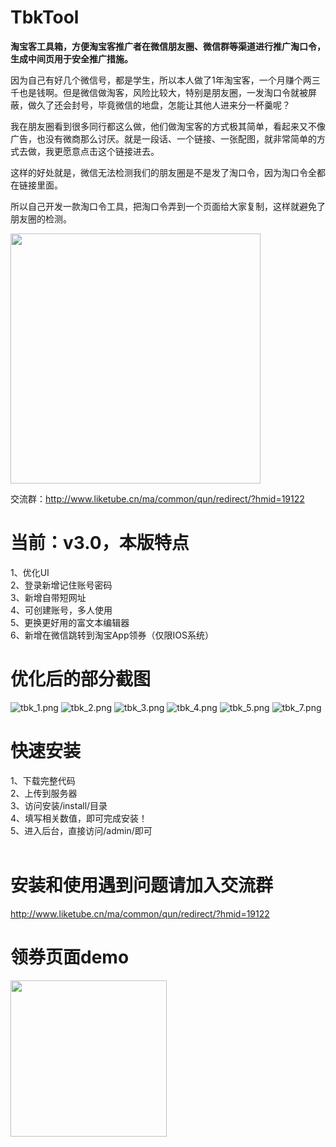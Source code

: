 # TbkTool
**淘宝客工具箱，方便淘宝客推广者在微信朋友圈、微信群等渠道进行推广淘口令，生成中间页用于安全推广措施。**

因为自己有好几个微信号，都是学生，所以本人做了1年淘宝客，一个月赚个两三千也是钱啊。但是微信做淘客，风险比较大，特别是朋友圈，一发淘口令就被屏蔽，做久了还会封号，毕竟微信的地盘，怎能让其他人进来分一杯羹呢？

我在朋友圈看到很多同行都这么做，他们做淘宝客的方式极其简单，看起来又不像广告，也没有微商那么讨厌。就是一段话、一个链接、一张配图，就非常简单的方式去做，我更愿意点击这个链接进去。

这样的好处就是，微信无法检测我们的朋友圈是不是发了淘口令，因为淘口令全都在链接里面。

所以自己开发一款淘口令工具，把淘口令弄到一个页面给大家复制，这样就避免了朋友圈的检测。<br/>

<img src="https://ucc.alicdn.com/pic/developer-ecology/83b32d04529f4c0bb082b2b457c8db50.jpg" width="400"/><br/>

交流群：http://www.liketube.cn/ma/common/qun/redirect/?hmid=19122


# 当前：v3.0，本版特点
1、优化UI<br/>
2、登录新增记住账号密码<br/>
3、新增自带短网址<br/>
4、可创建账号，多人使用<br/>
5、更换更好用的富文本编辑器<br/>
6、新增在微信跳转到淘宝App领券（仅限IOS系统）<br/>

# 优化后的部分截图
![tbk_1.png](https://ucc.alicdn.com/pic/developer-ecology/b46b8942ad914e47bc0a6af68489801e.png)
![tbk_2.png](https://ucc.alicdn.com/pic/developer-ecology/fc9d8a8acd2b4561a0309ea2fa72bf7c.png)
![tbk_3.png](https://ucc.alicdn.com/pic/developer-ecology/63252b1c59534df69d910baa57a71aee.png)
![tbk_4.png](https://ucc.alicdn.com/pic/developer-ecology/9f6bab2c44d64ce7a872a223eedaa022.png)
![tbk_5.png](https://ucc.alicdn.com/pic/developer-ecology/c822e0350df94b39b6af6112bfd6bab5.png)
![tbk_7.png](https://ucc.alicdn.com/pic/developer-ecology/6aba51bec2204697b18b92ac6e1f7d15.png)


# 快速安装
1、下载完整代码<br/>
2、上传到服务器<br/>
3、访问安装/install/目录<br/>
4、填写相关数值，即可完成安装！<br/>
5、进入后台，直接访问/admin/即可<br/><br/>

# 安装和使用遇到问题请加入交流群
http://www.liketube.cn/ma/common/qun/redirect/?hmid=19122

# 领券页面demo
<img src="https://ucc.alicdn.com/pic/developer-ecology/2c4d835015fe44ff99caf43ba42568c2.jpg" width="250" />
